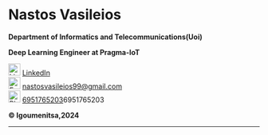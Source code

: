 # Nastos Vasileios

**Department of Informatics and Telecommunications(Uoi)**

**Deep Learning Engineer at Pragma-IoT**

  <p>
    <img src="https://i.stack.imgur.com/gVE0j.png" alt="LinkedIn" style="width:24px; height:24px;">
    <a href="https://www.linkedin.com/in/vasileios-nastos-028985209" target="_blank">LinkedIn</a>
  </br>
  <img src="" alt="Email" style="width:24px; height:24px;">
  <a href="mailto:nastosvasileios99@gmail.com">nastosvasileios99@gmail.com</a>
  <br>
  <img src="" alt="Phone" style="width:24px; height:24px;">
    <a href="tel:+6951765203">6951765203</a>6951765203
  <br>
  </p>


**:copyright: Igoumenitsa,2024**

---

